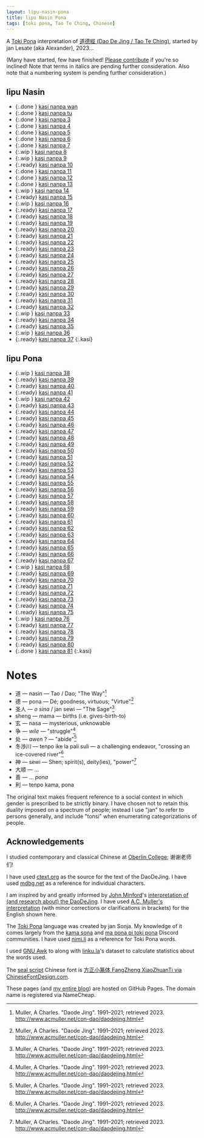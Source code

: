 ```yaml
---
layout: lipu-nasin-pona
title: lipu Nasin Pona
tags: [toki pona, Tao Te Ching, Chinese]
---
```


A [Toki Pona] interpretation of [道德經 (Dao De Jing / Tao Te Ching)](https://en.wikipedia.org/wiki/Tao_Te_Ching), started by jan Lesate (aka Alexander), 2023…

(Many have started, few have finished! [Please contribute](https://github.com/alxndr/blog/tree/main/lipu-nasin-pona) if you're so inclined! Note that terms in italics are pending further consideration. Also note that a numbering system is pending further consideration.)


## lipu Nasin

* {:.done } [kasi nanpa wan](/lipu-nasin-pona/1)
* {:.done } [kasi nanpa tu](/lipu-nasin-pona/2)
* {:.done } [kasi nanpa 3](/lipu-nasin-pona/3)
* {:.done } [kasi nanpa 4](/lipu-nasin-pona/4)
* {:.done } [kasi nanpa 5](/lipu-nasin-pona/5)
* {:.done } [kasi nanpa 6](/lipu-nasin-pona/6)
* {:.done } [kasi nanpa 7](/lipu-nasin-pona/7)
* {:.wip  } [kasi nanpa 8](/lipu-nasin-pona/8)
* {:.wip  } [kasi nanpa 9](/lipu-nasin-pona/9)
* {:.ready} [kasi nanpa 10](/lipu-nasin-pona/10)
* {:.done } [kasi nanpa 11](/lipu-nasin-pona/11)
* {:.done } [kasi nanpa 12](/lipu-nasin-pona/12)
* {:.done } [kasi nanpa 13](/lipu-nasin-pona/13)
* {:.wip  } [kasi nanpa 14](/lipu-nasin-pona/14)
* {:.ready} [kasi nanpa 15](/lipu-nasin-pona/15)
* {:.wip  } [kasi nanpa 16](/lipu-nasin-pona/16)
* {:.ready} [kasi nanpa 17](/lipu-nasin-pona/17)
* {:.ready} [kasi nanpa 18](/lipu-nasin-pona/18)
* {:.ready} [kasi nanpa 19](/lipu-nasin-pona/19)
* {:.ready} [kasi nanpa 20](/lipu-nasin-pona/20)
* {:.ready} [kasi nanpa 21](/lipu-nasin-pona/21)
* {:.ready} [kasi nanpa 22](/lipu-nasin-pona/22)
* {:.ready} [kasi nanpa 23](/lipu-nasin-pona/23)
* {:.ready} [kasi nanpa 24](/lipu-nasin-pona/24)
* {:.ready} [kasi nanpa 25](/lipu-nasin-pona/25)
* {:.ready} [kasi nanpa 26](/lipu-nasin-pona/26)
* {:.ready} [kasi nanpa 27](/lipu-nasin-pona/27)
* {:.ready} [kasi nanpa 28](/lipu-nasin-pona/28)
* {:.ready} [kasi nanpa 29](/lipu-nasin-pona/29)
* {:.ready} [kasi nanpa 30](/lipu-nasin-pona/30)
* {:.ready} [kasi nanpa 31](/lipu-nasin-pona/31)
* {:.ready} [kasi nanpa 32](/lipu-nasin-pona/32)
* {:.wip  } [kasi nanpa 33](/lipu-nasin-pona/33)
* {:.ready} [kasi nanpa 34](/lipu-nasin-pona/34)
* {:.ready} [kasi nanpa 35](/lipu-nasin-pona/35)
* {:.wip  } [kasi nanpa 36](/lipu-nasin-pona/36)
* {:.ready} [kasi nanpa 37](/lipu-nasin-pona/37)
{:.kasi}


## lipu Pona

* {:.wip  } [kasi nanpa 38](/lipu-nasin-pona/38)
* {:.ready} [kasi nanpa 39](/lipu-nasin-pona/39)
* {:.ready} [kasi nanpa 40](/lipu-nasin-pona/40)
* {:.ready} [kasi nanpa 41](/lipu-nasin-pona/41)
* {:.wip  } [kasi nanpa 42](/lipu-nasin-pona/42)
* {:.ready} [kasi nanpa 43](/lipu-nasin-pona/43)
* {:.ready} [kasi nanpa 44](/lipu-nasin-pona/44)
* {:.ready} [kasi nanpa 45](/lipu-nasin-pona/45)
* {:.ready} [kasi nanpa 46](/lipu-nasin-pona/46)
* {:.ready} [kasi nanpa 47](/lipu-nasin-pona/47)
* {:.ready} [kasi nanpa 48](/lipu-nasin-pona/48)
* {:.ready} [kasi nanpa 49](/lipu-nasin-pona/49)
* {:.ready} [kasi nanpa 50](/lipu-nasin-pona/50)
* {:.ready} [kasi nanpa 51](/lipu-nasin-pona/51)
* {:.ready} [kasi nanpa 52](/lipu-nasin-pona/52)
* {:.ready} [kasi nanpa 53](/lipu-nasin-pona/53)
* {:.ready} [kasi nanpa 54](/lipu-nasin-pona/54)
* {:.ready} [kasi nanpa 55](/lipu-nasin-pona/55)
* {:.ready} [kasi nanpa 56](/lipu-nasin-pona/56)
* {:.ready} [kasi nanpa 57](/lipu-nasin-pona/57)
* {:.ready} [kasi nanpa 58](/lipu-nasin-pona/58)
* {:.ready} [kasi nanpa 59](/lipu-nasin-pona/59)
* {:.ready} [kasi nanpa 60](/lipu-nasin-pona/60)
* {:.ready} [kasi nanpa 61](/lipu-nasin-pona/61)
* {:.ready} [kasi nanpa 62](/lipu-nasin-pona/62)
* {:.ready} [kasi nanpa 63](/lipu-nasin-pona/63)
* {:.ready} [kasi nanpa 64](/lipu-nasin-pona/64)
* {:.ready} [kasi nanpa 65](/lipu-nasin-pona/65)
* {:.ready} [kasi nanpa 66](/lipu-nasin-pona/66)
* {:.ready} [kasi nanpa 67](/lipu-nasin-pona/67)
* {:.wip  } [kasi nanpa 68](/lipu-nasin-pona/68)
* {:.ready} [kasi nanpa 69](/lipu-nasin-pona/69)
* {:.ready} [kasi nanpa 70](/lipu-nasin-pona/70)
* {:.ready} [kasi nanpa 71](/lipu-nasin-pona/71)
* {:.ready} [kasi nanpa 72](/lipu-nasin-pona/72)
* {:.ready} [kasi nanpa 73](/lipu-nasin-pona/73)
* {:.ready} [kasi nanpa 74](/lipu-nasin-pona/74)
* {:.ready} [kasi nanpa 75](/lipu-nasin-pona/75)
* {:.wip  } [kasi nanpa 76](/lipu-nasin-pona/76)
* {:.ready} [kasi nanpa 77](/lipu-nasin-pona/77)
* {:.ready} [kasi nanpa 78](/lipu-nasin-pona/78)
* {:.ready} [kasi nanpa 79](/lipu-nasin-pona/79)
* {:.ready} [kasi nanpa 80](/lipu-nasin-pona/80)
* {:.done } [kasi nanpa 81](/lipu-nasin-pona/81)
{:.kasi}


# Notes

* 道 — nasin — Tao / Dao; "The Way"[^Muller]
* 德 — pona — Dé; goodness, virtuous; "Virtue"[^Muller]
* 圣人 — _o sina_ / jan sewi — "The Sage"[^Muller]
* sheng — mama — births (i.e. gives-birth-to)
* 玄 — nasa — mysterious, unknowable
* 争 — _wile_ — "struggle"[^Muller]
* 处 — _awen_ ? — "abide"[^Muller]
* 冬渉川 — tenpo ike la pali suli — a challenging endeavor, "crossing an ice-covered river"[^Muller]
* 神 — sewi — Shen; spirit(s), deity(ies), "power"[^Muller]
* 大顺 — ...
* 善 — ... _pona_
* 利 — tenpo kama, pona

The original text makes frequent reference to a social context in which gender is prescribed to be strictly binary.
I have chosen not to retain this duality imposed on a spectrum of people; instead I use "jan" to refer to persons generally, and include "tonsi" when enumerating categorizations of people.


## Acknowledgements

I studied contemporary and classical Chinese at [Oberlin College](https://oberlin.edu); 谢谢老师们!

I have used [ctext.org](https://ctext.org/dao-de-jing/ens) as the source for the text of the DaoDeJing.
I have used [mdbg.net](https://mdbg.net) as a reference for individual characters.

I am inspired by and greatly informed by [John Minford](https://johnminford.com/)'s [interpretation of (and research about) the DaoDeJing](https://www.johnminford.com/books).
I have used [A.C. Muller's interpretation](http://www.acmuller.net/con-dao/daodejing.html) (with minor corrections or clarifications in brackets) for the English shown here.

The [Toki Pona] language was created by jan Sonja.
My knowledge of it comes largely from the [kama sona](https://discord.gg/Sw42hJ6Qc9) and [ma pona pi toki pona](https://discord.gg/mapona) Discord communities.
I have used [nimi.li](https://nimi.li) as a reference for Toki Pona words.

I used [GNU Awk](https://www.gnu.org/software/gawk/manual/gawk.html) to along with [linku.la](https://linku.la)'s dataset to calculate statistics about the words used.

The [seal script](https://en.wikipedia.org/wiki/Seal_script) Chinese font is [方正小篆体 FangZheng XiaoZhuanTi via ChineseFontDesign.com](https://chinesefontdesign.com/fang-zheng-xiao-zhuan-ti-font-traditional-chinese.html).

These pages (and [my entire blog](https://alxndr.blog)) are hosted on GitHub Pages.
The domain name is registered via NameCheap.



<style>
  ul.kasi {
    list-style: ' ☯︎  ';
    padding-left: 1.5em;
    column-width: 8.6em;
  }
  ul.kasi li {
  }
  ul.kasi li::marker {
    direction: rtl;
  }
  ul.kasi .done a {
    font-size: 1.1em;
  }
  ul.kasi .wip {
    list-style: ' ✶ ';
  }
  ul.kasi .wip a {
    font-style: italic;
    opacity: 0.8;
  }
  ul.kasi .ready {
    list-style: ' ❍ ';
    opacity: 0.5;
  }
  ul.kasi .ready a {
    color: gray;
    text-decoration: none;
  }
  ul.kasi .notready {
    list-style: none;
  }
  ul.kasi .notready a {
    color: gray;
    opacity: 0.6;
    text-decoration: none;
    font-style: italic;
  }
</style>

[^Muller]: Muller, A Charles. "Daode Jing". 1991–2021; retrieved 2023. http://www.acmuller.net/con-dao/daodejing.html

[Toki Pona]: https://tokipona.org
